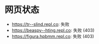 # 网页状态
- https://tr--slind.repl.co: 失败
- https://beaspy--hting.repl.co: 失败 (403)
- https://figura.hpbmm.repl.co: 失败 (403)
